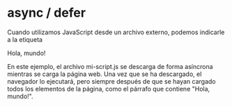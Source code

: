 # async / defer

Cuando utilizamos JavaScript desde un archivo externo, podemos indicarle a la etiqueta <script> ciertos atributos que indican la forma en la que tiene que ser ejecutado el archivo .js. Veamos dos de ellos: defer y async.

defer se utiliza para indicar que el archivo .js debe ser descargado de forma asíncrona, es decir, que se descarga en segundo plano mientras el resto de la página web sigue cargándose. Una vez que el archivo .js ha sido descargado, el navegador lo ejecutará, pero siempre después de que se hayan cargado todos los elementos de la página. Esto es útil para no bloquear el renderizado de la página mientras se descarga y ejecuta el archivo .js.

Por otro lado, async también se utiliza para indicar que el archivo .js debe ser descargado de forma asíncrona, pero a diferencia de defer, el archivo .js se ejecuta en cuanto se descarga, incluso si la página web no ha terminado de cargar por completo. Esto puede ser útil si el archivo .js no depende de ningún otro elemento de la página web para funcionar.

Copiar
<!DOCTYPE html>
<html>
<head>
	<title>Mi página web</title>
	<script defer src="mi-script.js"></script>
</head>
<body>
	<p>Hola, mundo!</p>
</body>
</html>
En este ejemplo, el archivo mi-script.js se descarga de forma asíncrona mientras se carga la página web. Una vez que se ha descargado, el navegador lo ejecutará, pero siempre después de que se hayan cargado todos los elementos de la página, como el párrafo que contiene "Hola, mundo!".
